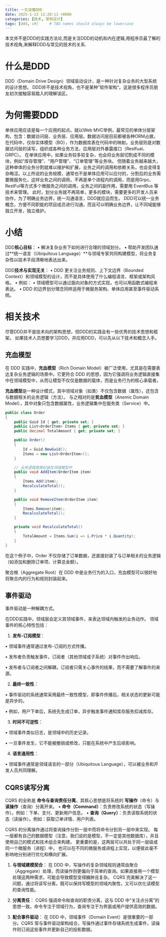 ```yaml
---
title: 一文读懂DDD
date: 2025-1-13 12:20:11 +0800
categories: [技术, 架构设计]
tags: [ddd, c#]     # TAG names should always be lowercase
---
```


本文并不是DDD的实践方法论,而是关注DDD的动机和内在逻辑,用程序员最了解的技术视角,来解释DDD与常见的技术的关系.

# 什么是DDD
DDD（Domain Drive Design）领域驱动设计，是一种针对复杂业务的大型系统的设计思想。
DDD并不是技术视角，也不是某种”软件架构“。这是很多程序员朋友初次接触容易踏入的理解误区。

# 为何需要DDD
单体应用应该是每一个应用的起点。就以Web MVC举例，最常见的单体分层架构，包含：数据访问层、业务层、应用层。数据访问层目前都被各种ORM占据，在代码中，仅存实体模型（BO），作为数据库表在代码中的映射。业务层则是对数据访问层的读写，组织成各种业务方法，应用层对外暴露接口（Restfual、GRPC）。
在单体应用中，如果业务较多较复杂，也会将业务层切割成不同的模块，例如“库存管理”、“用户管理”、“订单管理”等业务块。
但随着业务越来越大，这种单体的业务分割就难以维护和扩展，业务之间的调用和依赖关系，也会变得复杂晦涩。以上所说的业务规模，通常也不是单体应用可以应付的，分割后的业务需要微服务化，这样业务之间的调用，不再是单个进程内的调用，而是用Grpc、RestFul等方式多个微服务之间的调用，业务之间的副作用，需要用 EventBus 等技术来管理。
此时，划分业务就不再简单，更多的模块，需要更多的开发人员来协作，为了明确业务边界，统一沟通语言，DDD就应运而生。
DDD可以统一业务概念，方便不同职能的项目成员进行沟通，而且可以明确业务边界，让不同域能够独立开发，独立维护。
# 小结
DDD**核心目标**：
• 解决复杂业务下如何进行合理的领域划分。
• 帮助开发团队通过**统一语言（Ubiquitous Language）**与领域专家共同构建模型，将业务复杂性以技术手段清晰地表达出来。

DDD**技术与实现无关**：
• DDD 更关注业务规则、上下文边界（Bounded Context）和领域模型的设计，而不是具体使用了什么编程语言、框架或架构风格。
• 例如：
• 领域模型可以通过面向对象的方式实现，也可以用函数式编程来表达。
• DDD 的边界划分理念同样适用于微服务架构、单体应用甚至事件驱动系统。

# 相关技术
尽管DDD并不是技术向的架构思想，但DDD的实践会有一些优秀的技术思想和框架。
如果技术人员想要学习DDD，并应用DDD，可以先从以下技术和概念入手。
## 充血模型
在 DDD 实践中，**充血模型**（Rich Domain Model）被广泛使用，尤其是在需要表达复杂业务逻辑的场景中。它更符合 DDD 的思想，因为它强调将业务逻辑直接集中在领域模型中，从而让模型不仅仅是数据的载体，而是业务行为的核心承载者。

**充血模型**是一种设计模式，其中领域对象（如类）不仅包含数据（属性），还包含与数据相关的业务逻辑（方法）。
与之相对的是**贫血模型**（Anemic Domain Model），其中对象只包含数据属性，业务逻辑集中在服务类（Service）中。

```C#
public class Order
{
    public Guid Id { get; private set; }
    public List<OrderItem> Items { get; private set; }
    public decimal TotalAmount { get; private set; }

    public Order()
    {
        Id = Guid.NewGuid();
        Items = new List<OrderItem>();
    }

    // 业务逻辑直接封装在领域模型中
    public void AddItem(OrderItem item)
    {
        Items.Add(item);
        RecalculateTotal();
    }

    public void RemoveItem(OrderItem item)
    {
        Items.Remove(item);
        RecalculateTotal();
    }

    private void RecalculateTotal()
    {
        TotalAmount = Items.Sum(i => i.Price * i.Quantity);
    }
}
```
在这个例子中，Order 不仅存储了订单数据，还直接封装了与订单相关的业务逻辑（如添加和删除订单项、计算总金额）。

聚合根（Aggregate Root）在 DDD 中是业务行为的入口，充血模型可以很好地将聚合内的行为和规则封装起来。


## 事件驱动
事件驱动是一种解耦方式。

在DDD实践中，领域层会定义其领域事件，来表达领域内触发的业务动作。
领域事件的核心特性包括：

1. **发布-订阅模型**：

• 领域事件通常通过发布-订阅的方式传播。

• 发布者负责触发事件，订阅者（其他领域或子系统）对事件作出响应。

• 发布者与订阅者之间解耦，订阅者只需关心事件的结果，而不需要了解事件的来源。

2. **最终一致性**：

• 事件驱动的系统通常采用最终一致性模型，即事件传播后，相关状态的更新可能是异步的。

• 例如，用户下单后，系统先生成订单，异步触发事件通知库存服务扣减库存。

3. **时间不可逆性**：

• 领域事件类似日志，是领域中的历史记录。

• 一旦事件发生，它不能被撤销或修改，只能在系统中产生后续影响。

4. **语言通用性**：

• 领域事件通常是领域语言的一部分（Ubiquitous Language），可以被业务和开发人员共同理解。



## CQRS读写分离
CQRS 的全称是 **命令与查询责任分离**，其核心思想是将系统的 **写操作**（命令）与 **读操作**（查询）分离开来。
• **命令（Command）**：负责修改系统的状态（写操作）。例如：下单、支付、更新用户信息。
• **查询（Query）**：负责读取系统的状态（读操作）。例如：获取订单详情、用户列表。

CQRS 的分离操作通过将查询操作分到一层中而将命令分到另一层中来实现。 每一层都有自己的数据模型（注意，我们说的是模型，不一定是其他数据库），并且使用自己的模式和技术组合来构建。 更重要的是，这两层可以共处于同一层级或同一个微服务（进程）中， 也可以在不同的微服务或进程上实现，以便彼此毫不影响地分别进行优化和横向扩展。

1. **与领域建模契合**：
在 DDD 中，写操作的复杂领域规则通常由聚合（Aggregate）处理，而读操作则更偏向于简单的查询。如果直接用一个模型处理这两种需求，可能会导致模型变得臃肿且复杂。
CQRS 完美解决了这一问题，通过将读写分离，既可以保持写模型的领域内聚性，又可以优化读模型的查询性能。

2. **分离责任**：
CQRS 强调命令和查询的职责分离，这与 DDD 中“关注点分离”的思想一致。命令专注于领域行为，查询专注于为界面或用户提供高效的数据。

3. **配合事件驱动**：
在 DDD 中，领域事件（Domain Event）是很重要的一部分。CQRS 常与事件驱动架构结合，写操作通过事件存储系统生成事件，读操作则订阅这些事件并更新自己的投影数据。
